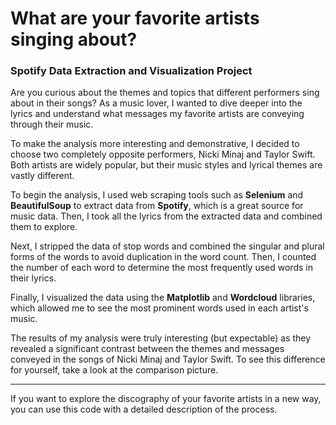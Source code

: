 # What are your favorite artists singing about?
### Spotify Data Extraction and Visualization Project

Are you curious about the themes and topics that different performers sing about in their songs? As a music lover, I wanted to dive deeper into the lyrics and understand what messages my favorite artists are conveying through their music.

To make the analysis more interesting and demonstrative, I decided to choose two completely opposite performers, Nicki Minaj and Taylor Swift. Both artists are widely popular, but their music styles and lyrical themes are vastly different.

To begin the analysis, I used web scraping tools such as **Selenium** and **BeautifulSoup** to extract data from **Spotify**, which is a great source for music data. Then, I took all the lyrics from the extracted data and combined them to explore.

Next, I stripped the data of stop words and combined the singular and plural forms of the words to avoid duplication in the word count. Then, I counted the number of each word to determine the most frequently used words in their lyrics.

Finally, I visualized the data using the **Matplotlib** and **Wordcloud** libraries, which allowed me to see the most prominent words used in each artist's music.

The results of my analysis were truly interesting (but expectable) as they revealed a significant contrast between the themes and messages conveyed in the songs of Nicki Minaj and Taylor Swift. To see this difference for yourself, take a look at the comparison picture.

--- 
If you want to explore the discography of your favorite artists in a new way, you can use this code with a detailed description of the process.